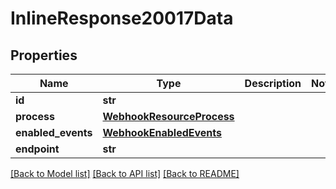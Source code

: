 # InlineResponse20017Data

## Properties
Name | Type | Description | Notes
------------ | ------------- | ------------- | -------------
**id** | **str** |  | 
**process** | [**WebhookResourceProcess**](WebhookResourceProcess.md) |  | 
**enabled_events** | [**WebhookEnabledEvents**](WebhookEnabledEvents.md) |  | 
**endpoint** | **str** |  | 

[[Back to Model list]](../README.md#documentation-for-models) [[Back to API list]](../README.md#documentation-for-api-endpoints) [[Back to README]](../README.md)

